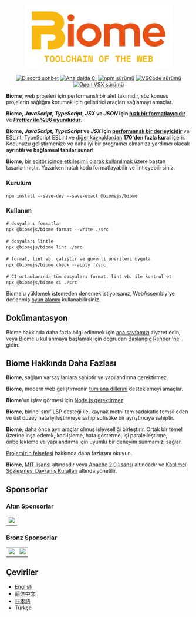 <p align="center">
    <img alt="Biome - Web'in alet takımı"
         src="https://raw.githubusercontent.com/biomejs/resources/main/biome-logo-slogan.svg"
         width="400">
</p>

<div align="center">

[![Discord sohbet][discord-badge]][discord-url]
[![Ana dalda CI][ci-badge]][ci-url]
[![npm sürümü][npm-badge]][npm-url]
[![VSCode sürümü][vscode-badge]][vscode-url]
[![Open VSX sürümü][open-vsx-badge]][open-vsx-url]

[discord-badge]: https://badgen.net/discord/online-members/BypW39g6Yc?icon=discord&label=discord&color=green
[discord-url]: https://discord.gg/BypW39g6Yc
[ci-badge]: https://github.com/biomejs/biome/actions/workflows/main.yml/badge.svg
[ci-url]: https://github.com/biomejs/biome/actions/workflows/main.yml
[npm-badge]: https://badgen.net/npm/v/@biomejs/biome?icon=npm&color=green&label=%40biomejs%2Fbiome
[npm-url]: https://www.npmjs.com/package/@biomejs/biome/v/latest
[vscode-badge]: https://badgen.net/vs-marketplace/v/biomejs.biome?label=vscode&icon=visualstudio&color=green
[vscode-url]: https://marketplace.visualstudio.com/items?itemName=biomejs.biome
[open-vsx-badge]: https://badgen.net/open-vsx/version/biomejs/biome?label=open-vsx&color=green
[open-vsx-url]: https://open-vsx.org/extension/biomejs/biome

</div>

**Biome**, web projeleri için performanslı bir alet takımıdır, söz konusu projelerin sağlığını korumak için geliştirici araçları sağlamayı amaçlar.

**Biome, _JavaScript_, _TypeScript_, _JSX_ ve _JSON_ için [hızlı bir formatlayıcıdır](./benchmark#formatting)** ve **[_Prettier_ ile %96 uyumludur](https://console.algora.io/challenges/prettier)**.

**Biome, _JavaScript_, _TypeScript_ ve _JSX_ için [performanslı bir derleyicidir](https://github.com/biomejs/biome/tree/main/benchmark#linting)** ve ESLint, TypeScript ESLint ve [diğer kaynaklardan](https://github.com/biomejs/biome/discussions/3) **170'den fazla kural** içerir.
Kodunuzu geliştirmenize ve daha iyi bir programcı olmanıza yardımcı olacak **ayrıntılı ve bağlamsal tanılar sunar**!

**Biome**, [bir editör içinde etkileşimli olarak kullanılmak](https://biomejs.dev/guides/integrate-in-editor/) üzere baştan tasarlanmıştır.
Yazarken hatalı kodu formatlayabilir ve lintleyebilirsiniz.

### Kurulum

```shell
npm install --save-dev --save-exact @biomejs/biome
```

### Kullanım

```shell
# dosyaları formatla
npx @biomejs/biome format --write ./src

# dosyaları lintle
npx @biomejs/biome lint ./src

# format, lint vb. çalıştır ve güvenli önerileri uygula
npx @biomejs/biome check --apply ./src

# CI ortamlarında tüm dosyaları format, lint vb. ile kontrol et
npx @biomejs/biome ci ./src
```

Biome'u yüklemek istemeden denemek istiyorsanız, WebAssembly'ye derlenmiş [oyun alanını](https://biomejs.dev/playground/) kullanabilirsiniz.

## Dokümantasyon

Biome hakkında daha fazla bilgi edinmek için [ana sayfamızı][biomejs] ziyaret edin,
veya Biome'u kullanmaya başlamak için doğrudan [Başlangıç Rehberi'ne][getting-started] gidin.

## Biome Hakkında Daha Fazlası

**Biome**, sağlam varsayılanlara sahiptir ve yapılandırma gerektirmez.

**Biome**, modern web geliştirmenin [tüm ana dillerini][language-support] desteklemeyi amaçlar.

**Biome**'un işlev görmesi için [Node.js gerektirmez](https://biomejs.dev/guides/manual-installation/).

**Biome**, birinci sınıf LSP desteği ile, kaynak metni tam sadakatle temsil eden ve üst düzey hata iyileştirmeye sahip sofistike bir ayrıştırıcıya sahiptir.

**Biome**, daha önce ayrı araçlar olmuş işlevselliği birleştirir. Ortak bir temel üzerine inşa ederek, kod işleme, hata gösterme, işi paralelleştirme, önbellekleme ve yapılandırma için uyumlu bir deneyim sunmamızı sağlar.

[Projemizin felsefesi][biome-philosophy] hakkında daha fazlasını okuyun.

**Biome**, [MIT lisansı](https://github.com/biomejs/biome/tree/main/LICENSE-MIT) altındadır veya [Apache 2.0 lisansı](https://github.com/biomejs/biome/tree/main/LICENSE-APACHE) altındadır ve [Katılımcı Sözleşmesi Davranış Kuralları](https://github.com/biomejs/biome/tree/main/CODE_OF_CONDUCT.md) altında yönetilir.

## Sponsorlar

### Altın Sponsorlar

<table>
  <tbody>
    <tr>
      <td align="center" valign="middle">
        <a href="https://shiguredo.jp/" target="_blank"><img src="https://shiguredo.jp/official_shiguredo_logo.svg" height="120"></a>
      </td>
    </tr>
  </tbody>
</table>

### Bronz Sponsorlar

<table>
  <tbody>
    <tr>
      <td align="center" valign="middle">
        <a href="https://www.kanamekey.com" target="_blank"><img src="https://images.opencollective.com/kaname/d15fd98/logo/256.png?height=80" width="80"></a>
      </td>
      <td align="center" valign="middle">
        <a href="https://nanabit.dev/" target="_blank"><img src="https://images.opencollective.com/nanabit/d15fd98/logo/256.png?height=80" width="80"></a>
      </td>
    </tr>
  </tbody>
</table>

## Çeviriler

- [English](./README.md)
- [简体中文](./README.zh-CN.md)
- [日本語](./README.ja.md)
- Türkçe

[biomejs]: https://biomejs.dev/tr/
[biome-philosophy]: https://biomejs.dev/tr/internals/philosophy/
[language-support]: https://biomejs.dev/tr/internals/language-support/
[getting-started]: https://biomejs.dev/tr/guides/getting-started/

